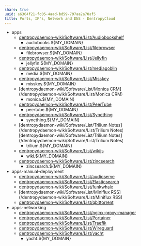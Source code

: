 ```yaml
---
share: true
uuid: a6364f21-fc05-4aad-bd59-797aa2a70af5
title: Ports, IP's, Network and DNS - DentropyCloud
---
```

* apps
	* [dentropydaemon-wiki/Software/List/Audiobookshelf](/dentropydaemon-wiki/Software/List/Audiobookshelf)
		* audiobooks.${MY_DOMAIN}
	* [dentropydaemon-wiki/Software/List/filebrowser](/dentropydaemon-wiki/Software/List/filebrowser)
		* filebrowser.${MY_DOMAIN}
	* [dentropydaemon-wiki/Software/List/Jellyfin](/dentropydaemon-wiki/Software/List/Jellyfin) 
		* jellyfin.${MY_DOMAIN}
	* [dentropydaemon-wiki/Software/List/mediagoblin](/dentropydaemon-wiki/Software/List/mediagoblin)
		* media.${MY_DOMAIN}
	* [dentropydaemon-wiki/Software/List/Misskey](/dentropydaemon-wiki/Software/List/Misskey)
		* misskey.${MY_DOMAIN}
	* [dentropydaemon-wiki/Software/List/Monica CRM](/dentropydaemon-wiki/Software/List/Monica CRM)
		* monica.${MY_DOMAIN}
	* [dentropydaemon-wiki/Software/List/PeerTube](/dentropydaemon-wiki/Software/List/PeerTube)
		* peertube.${MY_DOMAIN}
	* [dentropydaemon-wiki/Software/List/Syncthing](/dentropydaemon-wiki/Software/List/Syncthing)
		* syncthing.${MY_DOMAIN}
	* [dentropydaemon-wiki/Software/List/Trilium Notes](/dentropydaemon-wiki/Software/List/Trilium Notes) [dentropydaemon-wiki/Software/List/Trilium Notes](/dentropydaemon-wiki/Software/List/Trilium Notes)
		* trilium.${MY_DOMAIN}
	* [dentropydaemon-wiki/Software/List/wikijs](/dentropydaemon-wiki/Software/List/wikijs)
		* wiki.${MY_DOMAIN}
	* [dentropydaemon-wiki/Software/List/zincsearch](/dentropydaemon-wiki/Software/List/zincsearch)
		* zincsearch.${MY_DOMAIN}
* apps-manual-deployment
	* [dentropydaemon-wiki/Software/List/audioserve](/dentropydaemon-wiki/Software/List/audioserve)
	* [dentropydaemon-wiki/Software/List/Elasticsearch](/dentropydaemon-wiki/Software/List/Elasticsearch)
	* [dentropydaemon-wiki/Software/List/funkwhale](/dentropydaemon-wiki/Software/List/funkwhale)
	* [dentropydaemon-wiki/Software/List/Miniflux RSS](/dentropydaemon-wiki/Software/List/Miniflux RSS)
	* [dentropydaemon-wiki/Software/List/qbittorrent](/dentropydaemon-wiki/Software/List/qbittorrent)
* apps-networking
	* [dentropydaemon-wiki/Software/List/nginx-proxy-manager](/dentropydaemon-wiki/Software/List/nginx-proxy-manager) 
	* [dentropydaemon-wiki/Software/List/Portainer](/dentropydaemon-wiki/Software/List/Portainer)
	* [dentropydaemon-wiki/Software/List/Traefik](/dentropydaemon-wiki/Software/List/Traefik)
	* [dentropydaemon-wiki/Software/List/Wireguard](/dentropydaemon-wiki/Software/List/Wireguard)
	* [dentropydaemon-wiki/Software/List/yacht](/dentropydaemon-wiki/Software/List/yacht)
		* yacht.${MY_DOMAIN}